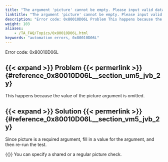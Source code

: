 ```yaml
--- 
title: "The argument 'picture' cannot be empty. Please input valid data."
linktitle: "The argument 'picture' cannot be empty. Please input valid data."
description: "Error code: 0x80010D06L Problem This happens because the value of the picture argument is omitted. Solution Since picture is a required argument, fill in a value for the argument, and then re-run the ..."
weight: 103
aliases: 
    - /TA_FAQ/Topics/0x80010D06L.html
keywords: "automation errors, 0x80010D06L"
---
```


Error code: 0x80010D06L

## {{< expand >}} Problem {{< permerlink >}} {#reference_0x80010D06L__section_um5_jvb_2y} 

This happens because the value of the picture argument is omitted.

## {{< expand >}} Solution {{< permerlink >}} {#reference_0x80010D06L__section_vm5_jvb_2y} 

Since picture is a required argument, fill in a value for the argument, and then re-run the test.

{{<note>}} You can specify a shared or a regular picture check.




